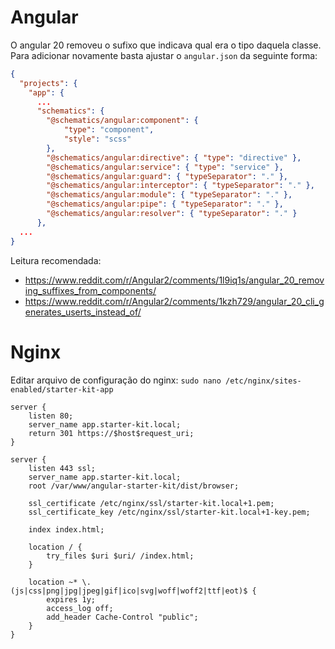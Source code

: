 # Angular

O angular 20 removeu o sufixo que indicava qual era o tipo daquela classe. Para adicionar novamente basta ajustar o `angular.json` da seguinte forma:

```json
{
  "projects": {
    "app": {
      ...
      "schematics": {
        "@schematics/angular:component": {
            "type": "component",
            "style": "scss"
        },
        "@schematics/angular:directive": { "type": "directive" },
        "@schematics/angular:service": { "type": "service" },
        "@schematics/angular:guard": { "typeSeparator": "." },
        "@schematics/angular:interceptor": { "typeSeparator": "." },
        "@schematics/angular:module": { "typeSeparator": "." },
        "@schematics/angular:pipe": { "typeSeparator": "." },
        "@schematics/angular:resolver": { "typeSeparator": "." }
      },
  ...
}
```

Leitura recomendada:
- https://www.reddit.com/r/Angular2/comments/1l9iq1s/angular_20_removing_suffixes_from_components/
- https://www.reddit.com/r/Angular2/comments/1kzh729/angular_20_cli_generates_userts_instead_of/

# Nginx

Editar arquivo de configuração do nginx: `sudo nano /etc/nginx/sites-enabled/starter-kit-app`

```
server {
    listen 80;
    server_name app.starter-kit.local;
    return 301 https://$host$request_uri;
}

server {
    listen 443 ssl;
    server_name app.starter-kit.local;
    root /var/www/angular-starter-kit/dist/browser;

    ssl_certificate /etc/nginx/ssl/starter-kit.local+1.pem;
    ssl_certificate_key /etc/nginx/ssl/starter-kit.local+1-key.pem;

    index index.html;

    location / {
        try_files $uri $uri/ /index.html;
    }

    location ~* \.(js|css|png|jpg|jpeg|gif|ico|svg|woff|woff2|ttf|eot)$ {
        expires 1y;
        access_log off;
        add_header Cache-Control "public";
    }
}
```